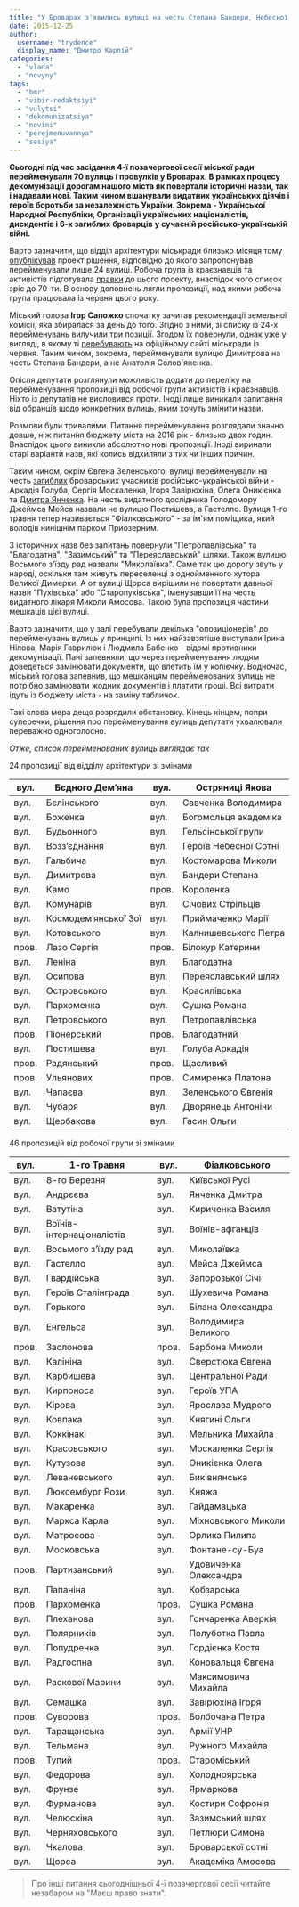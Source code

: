 ```yaml
---
title: "У Броварах з'явились вулиці на честь Степана Бандери, Небесної Сотні та героїв АТО"
date: 2015-12-25
author: 
  username: "trydence"
  display_name: "Дмитро Карпій"
categories: 
  - "vlada"
  - "novyny"
tags: 
  - "bmr"
  - "vibir-redaktsiyi"
  - "vulytsi"
  - "dekomunizatsiya"
  - "novini"
  - "perejmenuvannya"
  - "sesiya"
---
```


**Сьогодні під час засідання 4-ї позачергової сесії міської ради перейменували 70 вулиць і провулків у Броварах. В рамках процесу декомунізації дорогам нашого міста як повертали історичні назви, так і надавали нові. Таким чином вшанували видатних українських діячів і героїв боротьби за незалежність України. Зокрема - Української Народної Республіки, Організації українських націоналістів, дисидентів і 6-х загиблих** **броварців** **у сучасній російсько-українській війні.**

Варто зазначити, що відділ архітектури міськради близько місяця тому [опублікував](https://mpz.brovary.org/na-rozglyad-deputativ-vynesly-perejmenuvannya-24-h-brovarskyh-vulyts-i-provulkiv-spysok/) проект рішення, відповідно до якого запропонував перейменували лише 24 вулиці. Робоча група із краєзнавців та активістів підготувала [правки](http://www.slideshare.net/DmytroKarpiy/ss-56218073) до цього проекту, внаслідок чого список зріс до 70-ти. В основу доповнень лягли пропозиції, над якими робоча група працювала із червня цього року.

Міський голова **Ігор Сапожко** спочатку зачитав рекомендації земельної комісії, яка збиралася за день до того. Згідно з ними, зі списку із 24-х перейменувань вилучили три позиції. Згодом їх повернули, однак уже у вигляді, в якому ті [перебувають](http://brovary-rada.gov.ua/propozits%D1%96%D1%97-po-pereimenuvannyu-vulits-mbrovari) на офіційному сайті міськради із червня. Таким чином, зокрема, перейменували вулицю Димитрова на честь Степана Бандери, а не Анатолія Солов'яненка.

Опісля депутати розглянули можливість додати до переліку на перейменування пропозиції від робочої групи активістів і краєзнавців. Ніхто із депутатів не висловився проти. Іноді лише виникали запитання від обранців щодо конкретних вулиць, яким хочуть змінити назви.

Розмови були тривалими. Питання перейменування розглядали значно довше, ніж питання бюджету міста на 2016 рік - близько двох годин. Внаслідок цього виникли абсолютно нові пропозиції. Іноді виринали старі варіанти назв, які колись відхиляли з тих чи інших причин.

Таким чином, окрім Євгена Зеленського, вулиці перейменували на честь [загиблих](https://mpz.brovary.org/tila-poleglih-brovarskih-voyiniv-sergiya-moskalenka-ta-arkadiya-goluba-povernuli-dodomu-fotoreportazh/) броварських учасників російсько-української війни - Аркадія Голуба, Сергія Москаленка, Ігоря Завірюхіна, Олега Оникієнка та [Дмитра Янченка](https://mpz.brovary.org/lyudina-sontse-istoriya-poleglogo-geroya-z-brovariv-dmitra-yanchenka/). На честь видатного дослідника Голодомору Джеймса Мейса назвали не вулицю Постишева, а Гастелло. Вулиця 1-го травня тепер називається "Фіалковського" - за ім'ям поміщика, який володів нинішнім парком Приозерним.

З історичних назв без запитань повернули "Петропавлівська" та "Благодатна", "Зазимський" та "Переяславський" шляхи. Також вулицю Восьмого з'їзду рад назвали "Миколаївка". Саме так цю дорогу звуть у народі, оскільки там живуть переселенці з однойменного хутора Великої Димерки. А от вулиці Щорса вирішили не повертати давньої назви "Пухівська" або "Старопухівська", іменувавши її на честь видатного лікаря Миколи Амосова. Такою була пропозиція частини мешкаців цієї вулиці.

Варто зазначити, що у залі перебували декілька "опозиціонерів" до перейменувань вулиць у принципі. Із них найзавзятіше виступали Ірина Нілова, Марія Гаврилюк і Людмила Бабенко - відомі противники декомунізації. Пані запевняли, що через перейменування людям доведеться замінювати документи, що влетить їм у копієчку. Водночас, міський голова запевнив, що мешканцям перейменованих вулиць не потрібно замінювати жодних документів і платити гроші. Всі витрати ідуть із бюджету міста - на заміну табличок.

Такі слова мера дещо розрядили обстановку. Кінець кінцем, попри суперечки, рішення про перейменування вулиць депутати ухвалювали переважно одноголосно.

_Отже, список перейменованих вулиць виглядає так_

24 пропозиції від відділу архітектури зі змінами

| вул. | Бєдного Дем’яна | вул. | Остряниці Якова |
| --- | --- | --- | --- |
| вул. | Бєлінського | вул. | Савченка Володимира |
| вул. | Боженка | вул. | Богомольця академіка |
| вул. | Будьонного | вул. | Гельсінської групи |
| вул. | Возз’єднання | вул. | Героїв Небесної Сотні |
| вул. | Гальбича | вул. | Костомарова Миколи |
| вул. | Димитрова | вул. | Бандери Степана |
| вул. | Камо | пров. | Короленка |
| вул. | Комунарів | вул. | Січових Стрільців |
| вул. | Космодем’янської Зої | вул. | Приймаченко Марії |
| вул. | Котовського | вул. | Калнишевського Петра |
| пров. | Лазо Сергія | пров. | Білокур Катерини |
| вул. | Леніна | вул. | Благодатна |
| вул. | Осипова | вул. | Переяславський шлях |
| вул. | Островського | вул. | Красилівська |
| вул. | Пархоменка | вул. | Сушка Романа |
| вул. | Петровського | вул. | Петропавлівська |
| пров. | Піонерський | пров. | Благодатний |
| вул. | Постишева | вул. | Голуба Аркадія |
| пров. | Радянський | пров. | Щасливий |
| пров. | Ульянових | пров. | Симиренка Платона |
| вул. | Чапаєва | вул. | Зеленського Євгенія |
| вул. | Чубаря | вул. | Дворянець Антоніни |
| вул. | Щербакова | вул. | Гасин Ольги |

46 пропозицій від робочої групи зі змінами

| вул. | 1-го Травня | вул. | Фіалковського |
| --- | --- | --- | --- |
| вул. | 8-го Березня | вул. | Київської Русі |
| вул. | Андрєєва | вул. | Янченка Дмитра |
| вул. | Ватутіна | вул. | Кириченка Василя |
| вул. | Воїнів-інтернаціоналістів | вул. | Воїнів-афганців |
| вул. | Восьмого з’їзду рад | вул. | Миколаївка |
| вул. | Гастелло | вул. | Мейса Джеймса |
| вул. | Гвардійська | вул. | Запорозької Січі |
| вул. | Героїв Сталінграда | вул. | Шухевича Романа |
| вул. | Горького | вул. | Білана Олександра |
| вул. | Енгельса | вул. | Володимира Великого |
| пров. | Заслонова | пров. | Барбона Миколи |
| вул. | Калініна | вул. | Сверстюка Євгена |
| вул. | Карбишева | вул. | Центральної Ради |
| вул. | Кирпоноса | вул. | Героїв УПА |
| вул. | Кірова | вул. | Ярослава Мудрого |
| вул. | Ковпака | вул. | Княгині Ольги |
| вул. | Коккінакі | вул. | Мельника Михайла |
| вул. | Красовського | вул. | Москаленка Сергія |
| вул. | Кутузова | вул. | Оникієнка Олега |
| вул. | Леваневського | вул. | Биківнянська |
| вул. | Люксембург Рози | вул. | Княжа |
| вул. | Макаренка | вул. | Гайдамацька |
| вул. | Маркса Карла | вул. | Міхновського Миколи |
| вул. | Матросова | вул. | Орлика Пилипа |
| вул. | Московська | вул. | Фонтане-су-Буа |
| пров. | Партизанський | вул. | Удовиченка Олександра |
| вул. | Папаніна | вул. | Кобзарська |
| пров. | Пархоменка | пров. | Сушка Романа |
| вул. | Плеханова | вул. | Гончаренка Аверкія |
| вул. | Полярників | вул. | Полуботка Павла |
| вул. | Попудренка | вул. | Гордієнка Костя |
| вул. | Радгоспна | вул. | Коновальця Євгена |
| вул. | Раскової Марини | вул. | Максимовича Михайла |
| вул. | Семашка | вул. | Завірюхіна Ігоря |
| пров. | Суворова | пров. | Болбочана Петра |
| вул. | Таращанська | вул. | Армії УНР |
| вул. | Тельмана | вул. | Ружного Михайла |
| пров. | Тупий | пров. | Староміський |
| вул. | Федорова | вул. | Холодноярська |
| вул. | Фрунзе | вул. | Ярмаркова |
| вул. | Фурманова | вул. | Костири Софронія |
| вул. | Челюскіна | вул. | Зазимський шлях |
| вул. | Черняховського | вул. | Петлюри Симона |
| вул. | Чкалова | вул. | Броварської сотні |
| вул. | Щорса | вул. | Академіка Амосова |

> Про інші питання сьогоднішньої 4-ї позачергової сесії читайте незабаром на "Маєш право знати".
